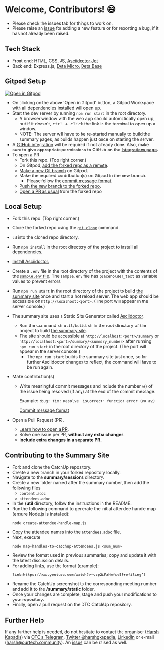 # Welcome, Contributors! 😄

-   Please check the [issues tab](https://github.com/OurTechCommunity/catchup/issues) for things to work on.
-   Please raise an [issue](https://github.com/OurTechCommunity/catchup/issues) for adding a new feature or for reporting a bug, if it has not already been raised.

## Tech Stack

-   Front end: HTML, CSS, JS, [Asciidoctor Jet](https://harshkapadia2.github.io/asciidoctor-jet)
-   Back end: Express.js, [Deta Micro](https://docs.deta.sh/docs/home/#deta-micros), [Deta Base](https://docs.deta.sh/docs/home/#deta-base)

## Gitpod Setup

[![Open in Gitpod](https://gitpod.io/button/open-in-gitpod.svg)](https://gitpod.io/#https://github.com/OurTechCommunity/catchup)

-   On clicking on the above 'Open in Gitpod' button, a Gitpod Workspace with all dependencies installed will open up.
-   Start the dev server by running `npm run start` in the root directory.
    -   A browser window with the web app should automatically open up, but if it doesn't, <kbd>ctrl + click</kbd> the link in the terminal to open up a window.
    -   NOTE: The server will have to be re-started manually to build the summary pages, as builds happen just once on starting the server.
-   A [GitHub integration](https://gitpod.io/integrations) will be required if not already done. Also, make sure to give appropriate permissions to GitHub on the [Integrations page](https://gitpod.io/integrations).
-   To open a PR
    -   Fork this repo. (Top right corner.)
    -   On Gitpod, [add the forked repo as a remote](https://harshkapadia2.github.io/git_basics/#_add_remote_repo_alias_remote_repo_url_git).
    -   [Make a new Git branch](https://harshkapadia2.github.io/git_basics/#_branch_name_2) on Gitpod.
    -   Make the required contribution(s) on Gitpod in the new branch.
        -   Please follow the [commit message format](https://harshkapadia2.github.io/git_basics/#_commit_messagetitle).
    -   [Push the new branch to the forked repo](https://harshkapadia2.github.io/git_basics/#_command_16).
    -   [Open a PR as usual](https://github.com/firstcontributions/first-contributions#submit-your-changes-for-review) from the forked repo.

## Local Setup

-   Fork this repo. (Top right corner.)
-   Clone the forked repo using the [`git clone`](https://harshkapadia2.github.io/git_basics/#_git_clone) command.
-   `cd` into the cloned repo directory.
-   Run `npm install` in the root directory of the project to install all dependencies.
-   [Install Asciidoctor.](https://asciidoctor.org/#installation)
-   Create a `.env` file in the root directory of the project with the contents of the [`sample.env` file](https://github.com/OurTechCommunity/catchup/blob/main/sample.env). The `sample.env` file has `placeholder_text` as variable values to prevent errors.
-   Run `npm run start` in the root directory of the project to build [the summary site](https://catchup.ourtech.community/summary) once and start a hot reload server. The web app should be accessible on `http://localhost:<port>`. (The port will appear in the server console.)
-   The summary site uses a Static Site Generator called [Asciidoctor](https://asciidoctor.org).
    -   Run the command `sh util/build.sh` in the root directory of the project to build [the summary site](https://catchup.ourtech.community/summary).
    -   The site should be accessible at `http://localhost:<port>/summary` or `http://localhost:<port>/summary/<summary_number>` after running `npm run start` in the root directory of the project. (The port will appear in the server console.)
        -   The `npm run start` builds the summary site just once, so for further Asciidoctor changes to reflect, the command will have to be run again.
-   Make contribution(s)

    -   Write meaningful commit messages and include the number (`#`) of the issue being resolved (if any) at the end of the commit message.

        Example: `:bug: fix: Resolve 'isCorrect' function error (#0 #2)`

        [Commit message format](https://harshkapadia2.github.io/git_basics/#_commit_messagetitle)

-   Open a Pull Request (PR).
    -   [Learn how to open a PR](https://github.com/firstcontributions/first-contributions).
    -   Solve one issue per PR, **without any extra changes**.
    -   **Include extra changes in a separate PR.**
    

## Contributing to the Summary Site

- Fork and clone the CatchUp repository.
- Create a new branch in your forked repository locally.
- Navigate to the **summary/sessions** directory.
- Create a new folder named after the summary number, then add the following files:
    - `content.adoc`
    - `attendees.adoc`
- In the **/util** directory, follow the instructions in the README.
- Run the following command to generate the initial attendee handle map (ensure Node.js is installed):
  ```
  node create-attendee-handle-map.js
  ```
- Copy the attendee names into the `attendees.adoc` file.
- Next, execute:
  ```
  node map-handles-to-catchup-attendees.js <sum_num>
  ```
- Review the format used in previous summaries; copy and update it with the latest discussion details.
- For adding links, use the format (example):
   ```
   link:https://www.youtube.com/watch?v=vcp2iFzHmfwd[Profiling^]
   ```
- Rename the CatchUp screenshot to the corresponding meeting number and add it to the **/summary/static** folder.
- Once your changes are complete, stage and push your modifications to your repository.
- Finally, open a pull request on the OTC CatchUp repository.


## Further Help

If any further help is needed, do not hesitate to contact the organiser ([Harsh Kapadia](https://harshkapadia.me)) via [OTC's Telegram](https://t.me/OurTechComm), [Twitter @harshgkapadia](https://twitter.com/harshgkapadia), [LinkedIn](https://www.linkedin.com/in/harshgkapadia) or e-mail ([harsh@ourtech.community](mailto:harsh@ourtech.community)). An [issue](https://github.com/OurTechCommunity/catchup/issues) can be raised as well.
